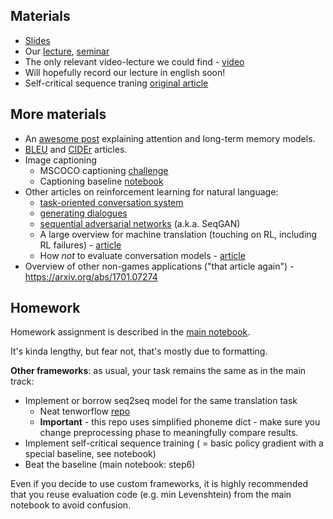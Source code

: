 ## Materials
* [Slides](https://yadi.sk/i/7TkZUDkt3GoPXE)
* Our [lecture](https://yadi.sk/i/-U5w4NpJ3H5TWD), [seminar](https://yadi.sk/i/W3N7-6is3H5TWN)
* The only relevant video-lecture we could find - [video](https://www.youtube.com/watch?v=2tKNpzUvDc4	)
* Will hopefully record our lecture in english soon!
* Self-critical sequence traning [original article](https://arxiv.org/abs/1612.00563)


## More materials
* An [awesome post](http://distill.pub/2016/augmented-rnns/) explaining attention and long-term memory models.
* [BLEU](http://www.aclweb.org/anthology/P02-1040.pdf) and [CIDEr](https://arxiv.org/pdf/1411.5726.pdf) articles.
* Image captioning
  * MSCOCO captioning [challenge](http://mscoco.org/dataset/#captions-challenge2015)
  * Captioning baseline [notebook](https://github.com/yandexdataschool/HSE_deeplearning/blob/master/week7/captioning_solution_ars.ipynb)
* Other articles on reinforcement learning for natural language: 
  * [task-oriented conversation system](https://arxiv.org/abs/1703.07055)
  * [generating dialogues](https://arxiv.org/abs/1606.01541)
  * [sequential adversarial networks](https://arxiv.org/abs/1609.05473) (a.k.a. SeqGAN)
  * A large overview for machine translation (touching on RL, including RL failures) - [article](https://arxiv.org/abs/1609.08144)
  * How _not_ to evaluate conversation models - [article](https://arxiv.org/abs/1603.08023)
* Overview of other non-games applications ("that article again") - https://arxiv.org/abs/1701.07274

## Homework

Homework assignment is described in the [main notebook](https://github.com/yandexdataschool/Practical_RL/blob/master/week8/8.1_translation_scst.ipynb).

It's kinda lengthy, but fear not, that's mostly due to formatting.

__Other frameworks__: as usual, your task remains the same as in the main track:
- Implement or borrow seq2seq model for the same translation task
  * Neat tenworflow [repo](https://github.com/cmusphinx/g2p-seq2seq)
  * __Important__ - this repo uses simplified phoneme dict - make sure you change preprocessing phase to meaningfully compare results.
- Implement self-critical sequence training ( = basic policy gradient with a special baseline, see notebook)
- Beat the baseline (main notebook: step6)
  
Even if you decide to use custom frameworks, it is highly recommended that you reuse evaluation code (e.g. min Levenshtein) from the main notebook to avoid confusion.

